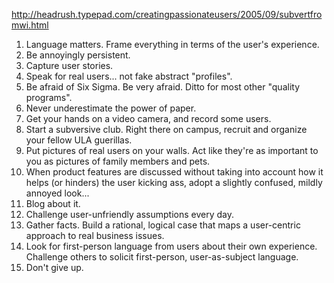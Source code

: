 <!--
title: Subvert from within
date: 7 October 2005
tags: unfinished
-->

<http://headrush.typepad.com/creatingpassionateusers/2005/09/subvertfromwi.html>

1. Language matters. Frame everything in terms of the user's experience.
2. Be annoyingly persistent.
3. Capture user stories.
4. Speak for real users... not fake abstract "profiles".
5. Be afraid of Six Sigma. Be very afraid. Ditto for most other "quality
   programs".
6. Never underestimate the power of paper.
7. Get your hands on a video camera, and record some users.
8. Start a subversive club. Right there on campus, recruit and organize your
   fellow ULA guerillas.
9. Put pictures of real users on your walls. Act like they're as important to
   you as pictures of family members and pets.
10. When product features are discussed without taking into account how it helps
    (or hinders) the user kicking ass, adopt a slightly confused, mildly annoyed
    look...
11. Blog about it.
12. Challenge user-unfriendly assumptions every day.
13. Gather facts. Build a rational, logical case that maps a user-centric
    approach to real business issues.
14. Look for first-person language from users about their own experience.
    Challenge others to solicit first-person, user-as-subject language.
15. Don't give up.
